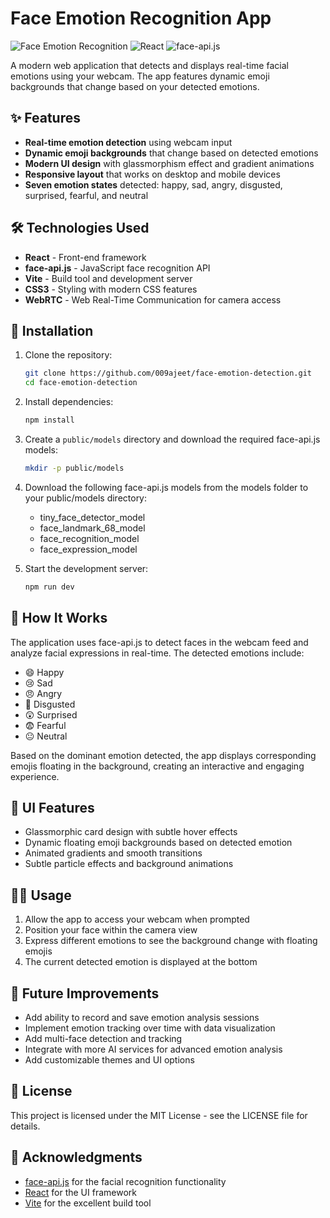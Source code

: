 # Face Emotion Recognition App

![Face Emotion Recognition](https://img.shields.io/badge/AI-Face%20Emotion%20Recognition-blue)
![React](https://img.shields.io/badge/React-v19.0.0-61DAFB)
![face-api.js](https://img.shields.io/badge/face--api.js-v0.22.2-orange)

A modern web application that detects and displays real-time facial emotions using your webcam. The app features dynamic emoji backgrounds that change based on your detected emotions.

## ✨ Features

- **Real-time emotion detection** using webcam input
- **Dynamic emoji backgrounds** that change based on detected emotions
- **Modern UI design** with glassmorphism effect and gradient animations
- **Responsive layout** that works on desktop and mobile devices
- **Seven emotion states** detected: happy, sad, angry, disgusted, surprised, fearful, and neutral

## 🛠️ Technologies Used

- **React** - Front-end framework
- **face-api.js** - JavaScript face recognition API
- **Vite** - Build tool and development server
- **CSS3** - Styling with modern CSS features
- **WebRTC** - Web Real-Time Communication for camera access

## 🚀 Installation

1. Clone the repository:
   ```bash
   git clone https://github.com/009ajeet/face-emotion-detection.git
   cd face-emotion-detection
   ```

2. Install dependencies:
   ```bash
   npm install
   ```

3. Create a `public/models` directory and download the required face-api.js models:
   ```bash
   mkdir -p public/models
   ```

4. Download the following face-api.js models from the models folder to your public/models directory:
   - tiny_face_detector_model
   - face_landmark_68_model
   - face_recognition_model
   - face_expression_model

5. Start the development server:
   ```bash
   npm run dev
   ```

## 📝 How It Works

The application uses face-api.js to detect faces in the webcam feed and analyze facial expressions in real-time. The detected emotions include:

- 😄 Happy
- 😢 Sad
- 😠 Angry
- 🤢 Disgusted
- 😲 Surprised
- 😨 Fearful
- 😐 Neutral

Based on the dominant emotion detected, the app displays corresponding emojis floating in the background, creating an interactive and engaging experience.

## 🎨 UI Features

- Glassmorphic card design with subtle hover effects
- Dynamic floating emoji backgrounds based on detected emotion
- Animated gradients and smooth transitions
- Subtle particle effects and background animations

## 👨‍💻 Usage

1. Allow the app to access your webcam when prompted
2. Position your face within the camera view
3. Express different emotions to see the background change with floating emojis
4. The current detected emotion is displayed at the bottom

## 🔮 Future Improvements

- Add ability to record and save emotion analysis sessions
- Implement emotion tracking over time with data visualization
- Add multi-face detection and tracking
- Integrate with more AI services for advanced emotion analysis
- Add customizable themes and UI options

## 📄 License

This project is licensed under the MIT License - see the LICENSE file for details.

## 🙏 Acknowledgments

- [face-api.js](https://github.com/justadudewhohacks/face-api.js) for the facial recognition functionality
- [React](https://react.dev/) for the UI framework
- [Vite](https://vitejs.dev/) for the excellent build tool